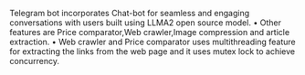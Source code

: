 Telegram bot incorporates Chat-bot for seamless and engaging conversations with users built using
LLMA2 open source model.
• Other features are Price comparator,Web crawler,Image compression and article extraction.
• Web crawler and Price comparator uses multithreading feature for extracting the links from the web
page and it uses mutex lock to achieve concurrency.
